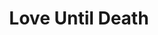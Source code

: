 ---
layout: default
title: Love Until Death
image0: "/img/lud/love-until-death-2mx2m-mixed-mediaacrylicspillsfuneral-candiesfur.jpg"
image1: "/img/lud/love-until-death-2.jpg"
image2: "/img/lud/IMG_5445.jpg"
image3: "/img/lud/IMG_5449.jpg"
image4: "/img/lud/IMG_54501.jpg"
---